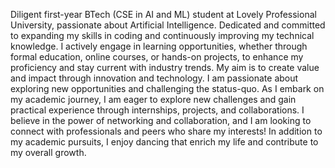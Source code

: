 Diligent first-year BTech (CSE in AI and ML) student at Lovely Professional University, passionate about Artificial Intelligence. Dedicated and committed to expanding my skills in coding and continuously improving my technical knowledge. I actively engage in learning opportunities, whether through formal education, online courses, or hands-on projects, to enhance my proficiency and stay current with industry trends.
My aim is to create value and impact through innovation and technology. I am passionate about exploring new opportunities and challenging the status-quo. As I embark on my academic journey, I am eager to explore new challenges and gain practical experience through internships, projects, and collaborations. I believe in the power of networking and collaboration, and I am looking to connect with professionals and peers who share my interests!
In addition to my academic pursuits, I enjoy dancing that enrich my life and contribute to my overall growth.
